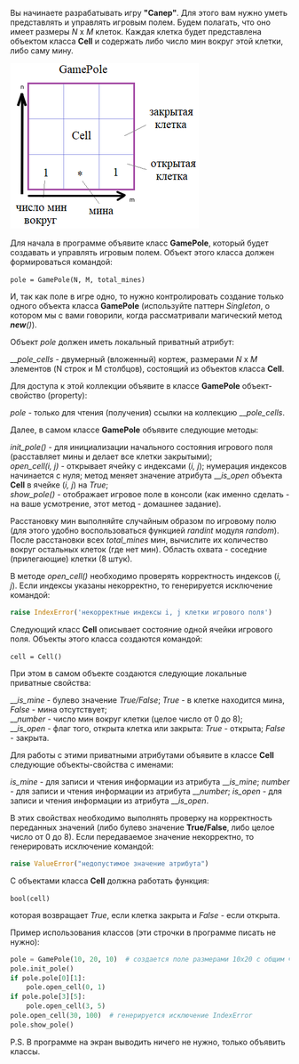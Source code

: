 Вы начинаете разрабатывать игру **"Сапер"**. Для этого вам нужно уметь представлять и управлять игровым полем. Будем полагать, что оно имеет размеры _N_ x _M_ клеток. Каждая клетка будет представлена объектом класса **Cell** и содержать либо число мин вокруг этой клетки, либо саму мину.

![GamePole.png](GamePole.png)

Для начала в программе объявите класс **GamePole**, который будет создавать и управлять игровым полем. Объект этого класса должен формироваться командой:

`pole = GamePole(N, M, total_mines)`

И, так как поле в игре одно, то нужно контролировать создание только одного объекта класса **GamePole** (используйте паттерн _Singleton_, о котором мы с вами говорили, когда рассматривали магический метод ___new__()_).

Объект _pole_ должен иметь локальный приватный атрибут:

___pole_cells_ - двумерный (вложенный) кортеж, размерами _N_ x _M_ элементов (N строк и M столбцов), состоящий из объектов класса **Cell**.

Для доступа к этой коллекции объявите в классе **GamePole** объект-свойство (property):

_pole_ - только для чтения (получения) ссылки на коллекцию ___pole_cells_.

Далее, в самом классе **GamePole** объявите следующие методы:

_init_pole()_ - для инициализации начального состояния игрового поля (расставляет мины и делает все клетки закрытыми);  
_open_cell(i, j)_ - открывает ячейку с индексами (_i, j_); нумерация индексов начинается с нуля; метод меняет значение атрибута ___is_open_ объекта **Cell** в ячейке (_i, j_) на _True_;  
_show_pole()_ - отображает игровое поле в консоли (как именно сделать - на ваше усмотрение, этот метод - домашнее задание).

Расстановку мин выполняйте случайным образом по игровому полю (для этого удобно воспользоваться функцией _randint_ модуля _random_). После расстановки всех _total_mines_ мин, вычислите их количество вокруг остальных клеток (где нет мин). Область охвата - соседние (прилегающие) клетки (8 штук).

В методе _open_cell()_ необходимо проверять корректность индексов (_i, j_). Если индексы указаны некорректно, то генерируется исключение командой:
```python
raise IndexError('некорректные индексы i, j клетки игрового поля')
```
Следующий класс **Cell** описывает состояние одной ячейки игрового поля. Объекты этого класса создаются командой:

`cell = Cell()`

При этом в самом объекте создаются следующие локальные приватные свойства:

___is_mine_ - булево значение _True/False_; _True_ - в клетке находится мина, _False_ - мина отсутствует;  
___number_ - число мин вокруг клетки (целое число от 0 до 8);  
___is_open_ - флаг того, открыта клетка или закрыта: _True_ - открыта; _False_ - закрыта.

Для работы с этими приватными атрибутами объявите в классе **Cell** следующие объекты-свойства с именами:

_is_mine_ - для записи и чтения информации из атрибута ___is_mine_;
_number_ - для записи и чтения информации из атрибута ___number_;
_is_open_ - для записи и чтения информации из атрибута ___is_open_.

В этих свойствах необходимо выполнять проверку на корректность переданных значений (либо булево значение **True/False**, либо целое число от 0 до 8). Если передаваемое значение некорректно, то генерировать исключение командой:
```python
raise ValueError("недопустимое значение атрибута")
```
С объектами класса **Cell** должна работать функция:

`bool(cell)`

которая возвращает _True_, если клетка закрыта и _False_ - если открыта.

Пример использования классов (эти строчки в программе писать не нужно):
```python
pole = GamePole(10, 20, 10)  # создается поле размерами 10x20 с общим числом мин 10
pole.init_pole()
if pole.pole[0][1]:
    pole.open_cell(0, 1)
if pole.pole[3][5]:
    pole.open_cell(3, 5)
pole.open_cell(30, 100)  # генерируется исключение IndexError
pole.show_pole()
```
P.S. В программе на экран выводить ничего не нужно, только объявить классы.